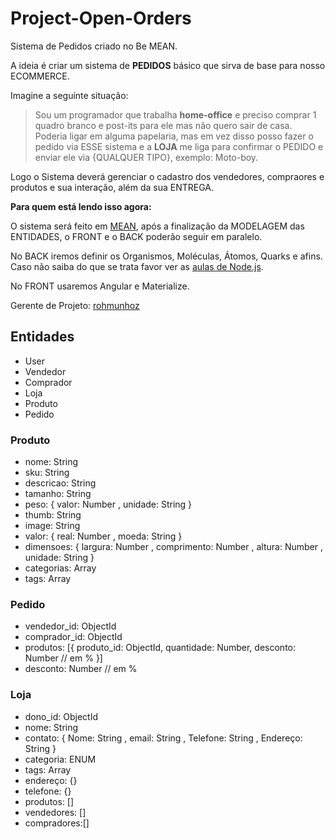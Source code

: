 # Project-Open-Orders

Sistema de Pedidos criado no Be MEAN.

A ideia é criar um sistema de **PEDIDOS** básico que sirva de base para nosso ECOMMERCE.

Imagine a seguinte situação:

> Sou um programador que trabalha **home-office** e preciso comprar 1 quadro branco e post-its para ele mas não quero sair de casa. Poderia ligar em alguma papelaria, mas em vez disso posso fazer o pedido via ESSE sistema e a **LOJA** me liga para confirmar o PEDIDO e enviar ele via {QUALQUER TIPO}, exemplo: Moto-boy.

Logo o Sistema deverá gerenciar o cadastro dos vendedores, compraores e produtos e sua interação, além da sua ENTREGA.


**Para quem está lendo isso agora:**

O sistema será feito em [MEAN](http://webschool.io/bemean), após a finalização da MODELAGEM das ENTIDADES, o FRONT e o BACK poderão seguir em paralelo.

No BACK iremos definir os Organismos, Moléculas, Átomos, Quarks e afins. Caso não saiba do que se trata favor ver as [aulas de Node.js](https://www.youtube.com/playlist?list=PL77JVjKTJT2hP_lxL88oDo2rJvOskpGfJ).

No FRONT usaremos Angular e Materialize.

Gerente de Projeto: [rohmunhoz](https://github.com/rohmunhoz)

## Entidades

- User
- Vendedor
- Comprador
- Loja
- Produto
- Pedido

### Produto

- nome: String
- sku: String
- descricao: String
- tamanho: String
- peso: {
    valor: Number
  , unidade: String
  }
- thumb: String
- image: String
- valor: {
    real: Number
  , moeda: String
  }
- dimensoes: {
    largura: Number
  , comprimento: Number
  , altura: Number
  , unidade: String
  }
- categorias: Array
- tags: Array


### Pedido

- vendedor_id: ObjectId
- comprador_id: ObjectId
- produtos: [{
    produto_id: ObjectId,
    quantidade: Number,
    desconto: Number // em %
  }]
- desconto: Number // em %

### Loja

- dono_id: ObjectId
- nome: String
- contato: {
    Nome: String
  , email: String
  , Telefone: String
  , Endereço: String
  }
- categoria: ENUM
- tags: Array
- endereço: {}
- telefone: {}
- produtos: []
- vendedores: []
- compradores:[]